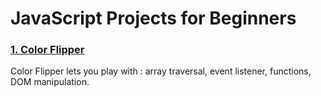 # JavaScript Projects for Beginners
<h3>
<a href="01_color_flipper/index.html">1. Color Flipper </a>
</h3>
<p>
Color Flipper lets you play with : array traversal, event listener, functions, DOM manipulation.
</p>
